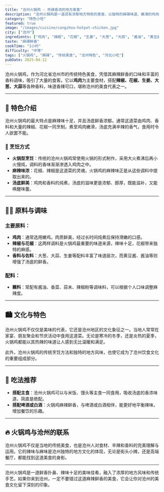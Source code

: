 ```yaml
---
title: "沧州火锅鸡 - 热辣香浓的地方美食"
description: "沧州火锅鸡是一道具有浓郁地方特色的美食，以独特的麻辣味道、嫩滑的鸡肉和丰富的香料调料为特点，深受广大食客喜爱，是沧州地区的传统美食之一。"
category: "特色小吃"
featured: true
image: "/images/cuisine/cangzhou-hotpot-chicken.jpg"
city: ["沧州"]
ingredients: ["鸡肉", "辣椒", "花椒", "生姜", "大葱", "大蒜", "酱油", "黄豆酱", "香料"]
taste: "麻辣鲜香"
cookTime: "1小时"
difficulty: "中等"
tags: ["火锅鸡", "麻辣", "传统美食", "沧州特色", "河北小吃"]
pubDate: 2025-04-12
---
```


沧州火锅鸡，作为河北省沧州市的传统特色美食，凭借其麻辣鲜香的口味和丰富的香料调味，吸引了大量的食客。它以**鸡肉**为主要食材，搭配**辣椒、花椒、生姜、大葱、大蒜**等各种香料，味道香辣可口，堪称沧州的美食代表之一。

---

## 🍗 特色介绍

沧州火锅鸡的最大特点是麻辣味十足，并且汤底鲜香浓郁。通常这道菜由鸡肉、香料和大量的辣椒、花椒一同烹制，煮至鸡肉嫩滑，汤底充满辛辣的香气，食用时令人欲罢不能。

### 🥘 烹饪方式
- **火锅型烹饪**：传统的沧州火锅鸡常使用火锅的形式制作，采用大火煮沸后再小火慢炖，调料的香味渐渐渗透入鸡肉之中。
- **麻辣味浓**：花椒、辣椒是这道菜的灵魂，火锅鸡的麻辣味正是从这些调料中提取出来的。
- **汤底鲜美**：鸡肉和香料的炖煮，汤底的滋味更是浓郁、醇厚，既能滋补，又能唤醒味蕾。

---

## 🧑‍🍳 原料与调味

### 主要原料：
- **鸡肉**：通常选用嫩鸡，肉质鲜美，经过长时间炖煮后保持滑嫩的口感。
- **辣椒与花椒**：这两样调料是火锅鸡最重要的味道来源，辣味十足，花椒带来独特的麻感。
- **香料与佐料**：大葱、大蒜、生姜等配料丰富了味道层次，而黄豆酱、酱油等则增强了汤底的鲜香。

### 配料：
- **蘸料**：常配有酱油、香菜、蒜末、辣椒粉等调味料，可以根据个人口味调整麻辣度。

---

## 🏙️ 文化与特色

沧州火锅鸡不仅仅是美味的代表，它还是沧州地区的文化象征之一。当地人常常在家宴、朋友聚会和节庆活动中食用这道菜。无论是寒冷的冬季，还是炎热的夏季，火锅鸡都能以其热辣的味道让人感到无比温暖和满足。

此外，沧州火锅鸡的传统烹饪方法和独特的地方风味，也使它成为了沧州饮食文化的重要组成部分。

---

## 🍴 吃法推荐

- **搭配主食**：沧州火锅鸡可以与米饭、馒头等主食一同食用，吸收汤底的香浓味道，简直是绝配。
- **搭配啤酒或白酒**：火锅鸡麻辣鲜香，与啤酒或白酒相伴，能更好地平衡辣味，增加餐饮的乐趣。

---

## 🔥 火锅鸡与沧州的联系

沧州火锅鸡不仅是当地的传统美食，也是沧州人对食材、辛辣和香料的完美理解与运用。它的辣味与麻味是沧州独特的地方文化的体现，无论是街头小摊，还是高端餐厅，都能找到这道美食的身影。

---

沧州火锅鸡是一道鲜香扑鼻、辣味十足的美味佳肴，融入了浓厚的地方风味和传统手艺。如果你来到沧州，一定不要错过这道麻辣鲜香的美食，它会让你对沧州的美食文化留下深刻的印象。
